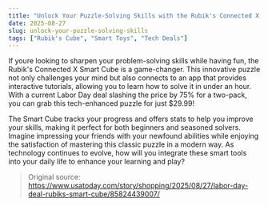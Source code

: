 ```yaml
---
title: "Unlock Your Puzzle-Solving Skills with the Rubik's Connected X Smart Cube"
date: 2025-08-27
slug: unlock-your-puzzle-solving-skills
tags: ["Rubik's Cube", "Smart Toys", "Tech Deals"]
---
```


If youre looking to sharpen your problem-solving skills while having fun, the Rubik's Connected X Smart Cube is a game-changer. This innovative puzzle not only challenges your mind but also connects to an app that provides interactive tutorials, allowing you to learn how to solve it in under an hour. With a current Labor Day deal slashing the price by 75% for a two-pack, you can grab this tech-enhanced puzzle for just $29.99!

The Smart Cube tracks your progress and offers stats to help you improve your skills, making it perfect for both beginners and seasoned solvers. Imagine impressing your friends with your newfound abilities while enjoying the satisfaction of mastering this classic puzzle in a modern way. As technology continues to evolve, how will you integrate these smart tools into your daily life to enhance your learning and play?

> Original source: https://www.usatoday.com/story/shopping/2025/08/27/labor-day-deal-rubiks-smart-cube/85824439007/
